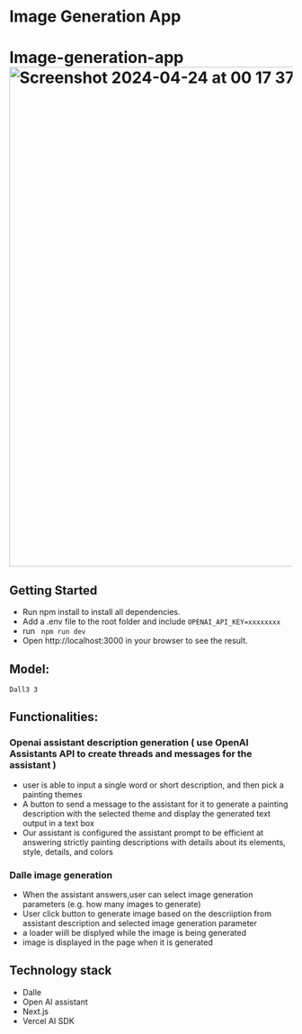 
# Image Generation App 

# Image-generation-app<img width="889" alt="Screenshot 2024-04-24 at 00 17 37" src="https://github.com/Team16-Encode-AI/Image-generation-app/assets/128807685/5cbc591c-6987-42ca-9d57-bf8559930387">

## Getting Started

- Run npm install to install all dependencies.
- Add a .env file to the root folder and include `OPENAI_API_KEY=xxxxxxxx`
- run ` npm run dev`
- Open http://localhost:3000 in your browser to see the result.


## Model:

```Dall3 3```

## Functionalities:

### Openai assistant description generation ( use OpenAI Assistants API to create threads and messages for the assistant )
- user is able to input a single word or  short description, and then pick a painting themes
- A button to send a message to the assistant for it to generate a painting description with the selected theme and display the generated text output in a text box
- Our assistant is configured the assistant prompt to be efficient at answering strictly painting descriptions with details about its elements, style, details, and colors

### Dalle image generation
- When the assistant answers,user can select image generation parameters (e.g. how many images to generate)
- User click button  to generate image based on the descriiption from assistant description and selected image generation parameter
- a loader wiill be displyed while the image is being generated
- image is displayed in the page when it is generated



## Technology stack
- Dalle
- Open AI assistant
- Next.js
- Vercel AI SDK


